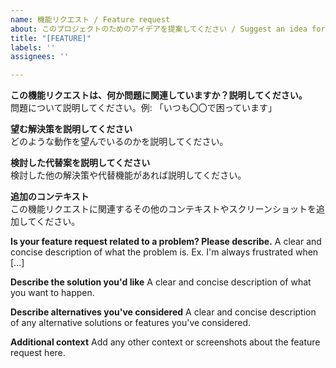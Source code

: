 ```yaml
---
name: 機能リクエスト / Feature request
about: このプロジェクトのためのアイデアを提案してください / Suggest an idea for this project
title: "[FEATURE]"
labels: ''
assignees: ''

---
```


**この機能リクエストは、何か問題に関連していますか？説明してください。**  
問題について説明してください。例: 「いつも〇〇で困っています」

**望む解決策を説明してください**  
どのような動作を望んでいるのかを説明してください。

**検討した代替案を説明してください**  
検討した他の解決策や代替機能があれば説明してください。

**追加のコンテキスト**  
この機能リクエストに関連するその他のコンテキストやスクリーンショットを追加してください。

**Is your feature request related to a problem? Please describe.**
A clear and concise description of what the problem is. Ex. I'm always frustrated when [...]

**Describe the solution you'd like**
A clear and concise description of what you want to happen.

**Describe alternatives you've considered**
A clear and concise description of any alternative solutions or features you've considered.

**Additional context**
Add any other context or screenshots about the feature request here.
